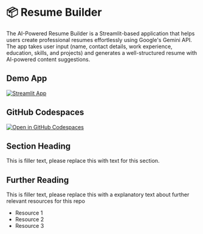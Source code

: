 # 📦 Resume Builder
The AI-Powered Resume Builder is a Streamlit-based application that helps users create professional resumes effortlessly using Google's Gemini API. The app takes user input (name, contact details, work experience, education, skills, and projects) and generates a well-structured resume with AI-powered content suggestions.

## Demo App

[![Streamlit App](https://static.streamlit.io/badges/streamlit_badge_black_white.svg)](https://app-starter-kit.streamlit.app/)

## GitHub Codespaces

[![Open in GitHub Codespaces](https://github.com/codespaces/badge.svg)](https://codespaces.new/streamlit/app-starter-kit?quickstart=1)

## Section Heading

This is filler text, please replace this with text for this section.

## Further Reading

This is filler text, please replace this with a explanatory text about further relevant resources for this repo
- Resource 1
- Resource 2
- Resource 3
